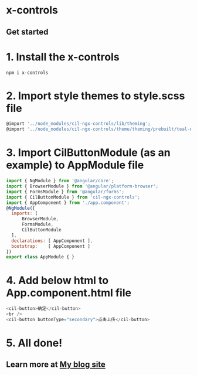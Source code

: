 # x-controls

## Get started

# 1. Install the x-controls
```shell
npm i x-controls
```

# 2. Import style themes to style.scss file
```js
@import '../node_modules/cil-ngx-controls/lib/theming';
@import '../node_modules/cil-ngx-controls/theme/theming/prebuilt/teal-dark.scss';
```

# 3. Import CilButtonModule (as an example) to AppModule file
```js
import { NgModule } from '@angular/core';
import { BrowserModule } from '@angular/platform-browser';
import { FormsModule } from '@angular/forms';
import { CilButtonModule } from 'cil-ngx-controls';
import { AppComponent } from './app.component';
@NgModule({
  imports: [
      BrowserModule, 
      FormsModule,
      CilButtonModule
  ],
  declarations: [ AppComponent ],
  bootstrap:    [ AppComponent ]
})
export class AppModule { }
```

# 4. Add below html to App.component.html file
```js
<cil-button>确定</cil-button>
<br />
<cil-button buttonType="secondary">点击上传</cil-button>
```

# 5. All done!


## Learn more at [My blog site](https://blog.csdn.net/zxz414644665/category_8975492.html)
